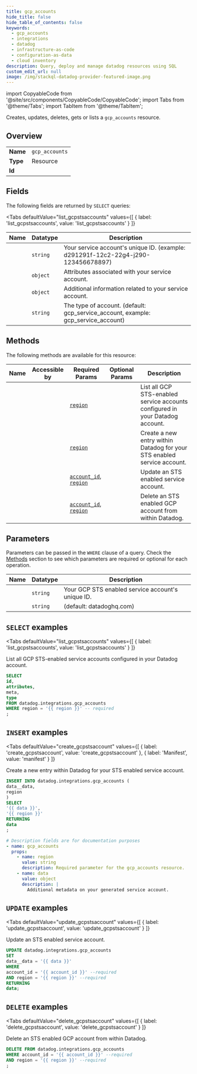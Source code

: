 ```yaml
--- 
title: gcp_accounts
hide_title: false
hide_table_of_contents: false
keywords:
  - gcp_accounts
  - integrations
  - datadog
  - infrastructure-as-code
  - configuration-as-data
  - cloud inventory
description: Query, deploy and manage datadog resources using SQL
custom_edit_url: null
image: /img/stackql-datadog-provider-featured-image.png
---
```


import CopyableCode from '@site/src/components/CopyableCode/CopyableCode';
import Tabs from '@theme/Tabs';
import TabItem from '@theme/TabItem';

Creates, updates, deletes, gets or lists a <code>gcp_accounts</code> resource.

## Overview
<table><tbody>
<tr><td><b>Name</b></td><td><code>gcp_accounts</code></td></tr>
<tr><td><b>Type</b></td><td>Resource</td></tr>
<tr><td><b>Id</b></td><td><CopyableCode code="datadog.integrations.gcp_accounts" /></td></tr>
</tbody></table>

## Fields

The following fields are returned by `SELECT` queries:

<Tabs
    defaultValue="list_gcpstsaccounts"
    values={[
        { label: 'list_gcpstsaccounts', value: 'list_gcpstsaccounts' }
    ]}
>
<TabItem value="list_gcpstsaccounts">

<table>
<thead>
    <tr>
    <th>Name</th>
    <th>Datatype</th>
    <th>Description</th>
    </tr>
</thead>
<tbody>
<tr>
    <td><CopyableCode code="id" /></td>
    <td><code>string</code></td>
    <td>Your service account's unique ID. (example: d291291f-12c2-22g4-j290-123456678897)</td>
</tr>
<tr>
    <td><CopyableCode code="attributes" /></td>
    <td><code>object</code></td>
    <td>Attributes associated with your service account.</td>
</tr>
<tr>
    <td><CopyableCode code="meta" /></td>
    <td><code>object</code></td>
    <td>Additional information related to your service account.</td>
</tr>
<tr>
    <td><CopyableCode code="type" /></td>
    <td><code>string</code></td>
    <td>The type of account. (default: gcp_service_account, example: gcp_service_account)</td>
</tr>
</tbody>
</table>
</TabItem>
</Tabs>

## Methods

The following methods are available for this resource:

<table>
<thead>
    <tr>
    <th>Name</th>
    <th>Accessible by</th>
    <th>Required Params</th>
    <th>Optional Params</th>
    <th>Description</th>
    </tr>
</thead>
<tbody>
<tr>
    <td><a href="#list_gcpstsaccounts"><CopyableCode code="list_gcpstsaccounts" /></a></td>
    <td><CopyableCode code="select" /></td>
    <td><a href="#parameter-region"><code>region</code></a></td>
    <td></td>
    <td>List all GCP STS-enabled service accounts configured in your Datadog account.</td>
</tr>
<tr>
    <td><a href="#create_gcpstsaccount"><CopyableCode code="create_gcpstsaccount" /></a></td>
    <td><CopyableCode code="insert" /></td>
    <td><a href="#parameter-region"><code>region</code></a></td>
    <td></td>
    <td>Create a new entry within Datadog for your STS enabled service account.</td>
</tr>
<tr>
    <td><a href="#update_gcpstsaccount"><CopyableCode code="update_gcpstsaccount" /></a></td>
    <td><CopyableCode code="update" /></td>
    <td><a href="#parameter-account_id"><code>account_id</code></a>, <a href="#parameter-region"><code>region</code></a></td>
    <td></td>
    <td>Update an STS enabled service account.</td>
</tr>
<tr>
    <td><a href="#delete_gcpstsaccount"><CopyableCode code="delete_gcpstsaccount" /></a></td>
    <td><CopyableCode code="delete" /></td>
    <td><a href="#parameter-account_id"><code>account_id</code></a>, <a href="#parameter-region"><code>region</code></a></td>
    <td></td>
    <td>Delete an STS enabled GCP account from within Datadog.</td>
</tr>
</tbody>
</table>

## Parameters

Parameters can be passed in the `WHERE` clause of a query. Check the [Methods](#methods) section to see which parameters are required or optional for each operation.

<table>
<thead>
    <tr>
    <th>Name</th>
    <th>Datatype</th>
    <th>Description</th>
    </tr>
</thead>
<tbody>
<tr id="parameter-account_id">
    <td><CopyableCode code="account_id" /></td>
    <td><code>string</code></td>
    <td>Your GCP STS enabled service account's unique ID.</td>
</tr>
<tr id="parameter-region">
    <td><CopyableCode code="region" /></td>
    <td><code>string</code></td>
    <td>(default: datadoghq.com)</td>
</tr>
</tbody>
</table>

## `SELECT` examples

<Tabs
    defaultValue="list_gcpstsaccounts"
    values={[
        { label: 'list_gcpstsaccounts', value: 'list_gcpstsaccounts' }
    ]}
>
<TabItem value="list_gcpstsaccounts">

List all GCP STS-enabled service accounts configured in your Datadog account.

```sql
SELECT
id,
attributes,
meta,
type
FROM datadog.integrations.gcp_accounts
WHERE region = '{{ region }}' -- required
;
```
</TabItem>
</Tabs>


## `INSERT` examples

<Tabs
    defaultValue="create_gcpstsaccount"
    values={[
        { label: 'create_gcpstsaccount', value: 'create_gcpstsaccount' },
        { label: 'Manifest', value: 'manifest' }
    ]}
>
<TabItem value="create_gcpstsaccount">

Create a new entry within Datadog for your STS enabled service account.

```sql
INSERT INTO datadog.integrations.gcp_accounts (
data__data,
region
)
SELECT 
'{{ data }}',
'{{ region }}'
RETURNING
data
;
```
</TabItem>
<TabItem value="manifest">

```yaml
# Description fields are for documentation purposes
- name: gcp_accounts
  props:
    - name: region
      value: string
      description: Required parameter for the gcp_accounts resource.
    - name: data
      value: object
      description: |
        Additional metadata on your generated service account.
```
</TabItem>
</Tabs>


## `UPDATE` examples

<Tabs
    defaultValue="update_gcpstsaccount"
    values={[
        { label: 'update_gcpstsaccount', value: 'update_gcpstsaccount' }
    ]}
>
<TabItem value="update_gcpstsaccount">

Update an STS enabled service account.

```sql
UPDATE datadog.integrations.gcp_accounts
SET 
data__data = '{{ data }}'
WHERE 
account_id = '{{ account_id }}' --required
AND region = '{{ region }}' --required
RETURNING
data;
```
</TabItem>
</Tabs>


## `DELETE` examples

<Tabs
    defaultValue="delete_gcpstsaccount"
    values={[
        { label: 'delete_gcpstsaccount', value: 'delete_gcpstsaccount' }
    ]}
>
<TabItem value="delete_gcpstsaccount">

Delete an STS enabled GCP account from within Datadog.

```sql
DELETE FROM datadog.integrations.gcp_accounts
WHERE account_id = '{{ account_id }}' --required
AND region = '{{ region }}' --required
;
```
</TabItem>
</Tabs>

